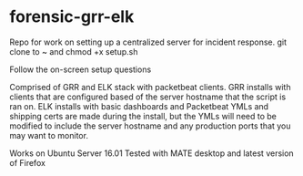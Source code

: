 # forensic-grr-elk
Repo for work on setting up a centralized server for incident response.
git clone to ~ and chmod +x setup.sh

Follow the on-screen setup questions

Comprised of GRR and ELK stack with packetbeat clients.
GRR installs with clients that are configured based of the server hostname that the script is ran on.
ELK installs with basic dashboards and Packetbeat YMLs and shipping certs are made during the install, but the YMLs will need to be modified to include the server hostname and any production ports that you may want to monitor.

Works on Ubuntu Server 16.01
Tested with MATE desktop and latest version of Firefox

